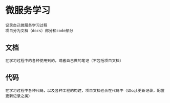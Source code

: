 # **微服务学习** #
	记录自己微服务学习过程
	项目分为文档（docs）部分和code部分
## 文档 ##
	在学习过程中的各种使用到的，或者自己做的笔记（不包括项目文档）
## 代码 ##
	在学习过程中各种代码，以及各种工程的构建，项目文档也会在代码中（如sql更新记录，配置更新记录之类）